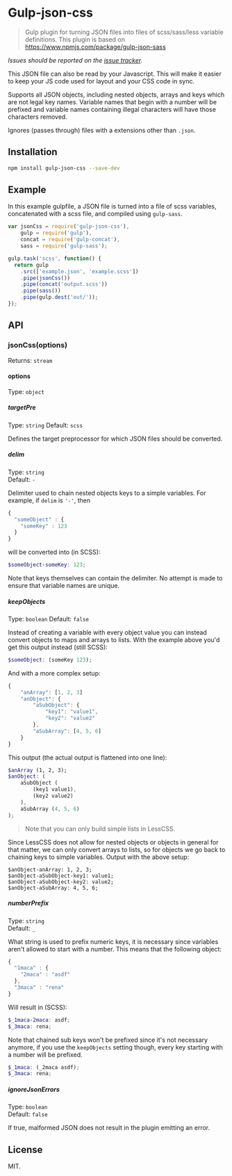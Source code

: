 # Gulp-json-css

> Gulp plugin for turning JSON files into files of scss/sass/less variable definitions. This plugin is based on https://www.npmjs.com/package/gulp-json-sass

*Issues should be reported on the [issue tracker](https://github.com/SimonHarte/gulp-json-sass/issues).*

This JSON file can also be read by your Javascript. This will make it easier to keep your JS code used for layout and your CSS code in sync.

Supports all JSON objects, including nested objects, arrays and keys which are not legal key names.
Variable names that begin with a number will be prefixed and variable names containing illegal characters will have those characters removed.

Ignores (passes through) files with a extensions other than `.json`.

## Installation

```sh
npm install gulp-json-css --save-dev
```

## Example

In this example gulpfile, a JSON file is turned into a file of scss variables, concatenated with a scss file, and compiled using `gulp-sass`.

```js
var jsonCss = require('gulp-json-css'),
    gulp = require('gulp'),
    concat = require('gulp-concat'),
    sass = require('gulp-sass');

gulp.task('scss', function() {
  return gulp
    .src(['example.json', 'example.scss'])
    .pipe(jsonCss())
    .pipe(concat('output.scss'))
    .pipe(sass())
    .pipe(gulp.dest('out/'));
});
```

## API

### jsonCss(options)

Returns: `stream`

#### options

Type: `object`

##### targetPre

Type: `string`
Default: `scss`

Defines the target preprocessor for which JSON files should be converted.

##### delim

Type: `string`  
Default: `-`

Delimiter used to chain nested objects keys to a simple variables. For example, if `delim` is `'-'`, then

```js
{
  "someObject" : {
    "someKey" : 123
  }
}
```

will be converted into (in SCSS):

```scss
$someObject-someKey: 123;
```

Note that keys themselves can contain the delimiter.
No attempt is made to ensure that variable names are unique.

##### keepObjects

Type: `boolean`
Default: `false`

Instead of creating a variable with every object value you can instead convert objects to maps and arrays to lists.
With the example above you'd get this output instead (still SCSS):

```scss
$someObject: (someKey 123);
```

And with a more complex setup:

```js
{
	"anArray": [1, 2, 3]
	"anObject": {
		"aSubObject": {
			"key1": "value1",
			"key2": "value2"
		},
		"aSubArray": [4, 5, 6]
	}
}
```

This output (the actual output is flattened into one line):

```scss
$anArray (1, 2, 3);
$anObject: (
	aSubObject (
		(key1 value1),
		(key2 value2)
	),
	aSubArray (4, 5, 6)
);
```

> Note that you can only build simple lists in LessCSS.

Since LessCSS does not allow for nested objects or objects in general for that matter,
we can only convert arrays to lists, so for objects we go back to chaining keys to simple variables.
Output with the above setup:

```less
$anObject-anArray: 1, 2, 3;
$anObject-aSubObject-key1: value1;
$anObject-aSubObject-key2: value2;
$anObject-aSubArray: 4, 5, 6;
```

##### numberPrefix

Type: `string`  
Default: `_`

What string is used to prefix numeric keys,
it is necessary since variables aren't allowed to start with a number.
This means that the following object:

```js
{
  "1maca" : {
    "2maca" : "asdf"
  },
  "3maca" : "rena"
}
```

Will result in (SCSS):

```scss
$_1maca-2maca: asdf;
$_3maca: rena;
```

Note that chained sub keys won't be prefixed since it's not necessary anymore,
if you use the `keepObjects` setting though, every key starting with a number will be prefixed.

```scss
$_1maca: (_2maca asdf);
$_3maca: rena;
```

##### ignoreJsonErrors

Type: `boolean`  
Default: `false`

If true, malformed JSON does not result in the plugin emitting an error.

## License

MIT.